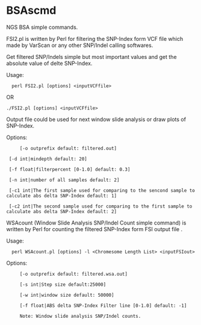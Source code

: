# BSAscmd
NGS BSA simple commands.

FSI2.pl is written by Perl for filtering the SNP-Index form VCF file which made by VarScan or any other SNP/Indel calling softwares.

Get filtered SNP/Indels simple but most important values and get the absolute value of delte SNP-Index.

   Usage: 
   
      perl FSI2.pl [options] <inputVCFfile>

   OR 
    
    ./FSI2.pl [options] <inputVCFfile>
   
 Output file could be used for next window slide analysis or draw plots of SNP-Index.
 
 Options:
      
         [-o outprefix default: filtered.out]
	 
	 [-d int|mindepth default: 20]
	 
	 [-f float|filterpercent [0-1.0] default: 0.3]
	 
	 [-n int|number of all samples default: 2]
	 
	 [-c1 int|The first sample used for comparing to the sencond sample to calculate abs delta SNP-Index default: 1]
	 
	 [-c2 int|The second sample used for comparing to the first sample to calculate abs delta SNP-Index default: 2]



WSAcount (Window Slide Analysis SNP/Indel Count simple command) 
is written by Perl for counting the filtered SNP-Index form FSI output file .

Usage:

      perl WSAcount.pl [options] -l <Chromesome Length List> <inputFSIout>

Options:

         [-o outprefix default: filtered.wsa.out]

         [-s int|Step size default:25000]

         [-w int|window size default: 50000]

         [-f float|ABS delta SNP-Index Filter line [0-1.0] default: -1]

         Note: Window slide analysis SNP/Indel counts.
         
         
